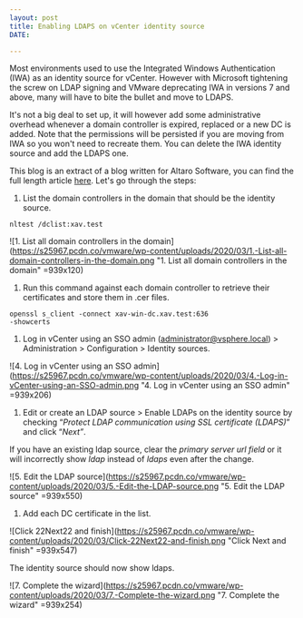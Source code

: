 ```yaml
---
layout: post
title: Enabling LDAPS on vCenter identity source
DATE: 

---
```

Most environments used to use the Integrated Windows Authentication (IWA) as an identity source for vCenter. However with Microsoft tightening the screw on LDAP signing and VMware deprecating IWA in versions 7 and above, many will have to bite the bullet and move to LDAPS.

It's not a big deal to set up, it will however add some administrative overhead whenever a domain controller is expired, replaced or a new DC is added. Note that the permissions will be persisted if you are moving from IWA so you won't need to recreate them. You can delete the IWA identity source and add the LDAPS one.

This blog is an extract of a blog written for Altaro Software, you can find the full length article [here](https://www.altaro.com/vmware/understanding-ldap-binding-signing/). Let's go through the steps:

1. List the domain controllers in the domain that should be the identity source.

<code>nltest /dclist:xav.test</code>

![1. List all domain controllers in the domain](https://s25967.pcdn.co/vmware/wp-content/uploads/2020/03/1.-List-all-domain-controllers-in-the-domain.png "1. List all domain controllers in the domain" =939x120)

1. Run this command against each domain controller to retrieve their certificates and store them in .cer files.

<code>openssl s_client -connect xav-win-dc.xav.test:636 -showcerts</code>

1. Log in vCenter using an SSO admin (administrator@vsphere.local) > Administration > Configuration > Identity sources.

![4. Log in vCenter using an SSO admin](https://s25967.pcdn.co/vmware/wp-content/uploads/2020/03/4.-Log-in-vCenter-using-an-SSO-admin.png "4. Log in vCenter using an SSO admin" =939x206)

1. Edit or create an LDAP source > Enable LDAPs on the identity source by checking “_Protect LDAP communication using SSL certificate (LDAPS)_” and click “_Next”_.

If you have an existing ldap source, clear the _primary server url field_ or it will incorrectly show _ldap_ instead of _ldaps_ even after the change.

![5. Edit the LDAP source](https://s25967.pcdn.co/vmware/wp-content/uploads/2020/03/5.-Edit-the-LDAP-source.png "5. Edit the LDAP source" =939x550)

1. Add each DC certificate in the list.

![Click 22Next22 and finish](https://s25967.pcdn.co/vmware/wp-content/uploads/2020/03/Click-22Next22-and-finish.png "Click Next and finish" =939x547)

The identity source should now show ldaps.

![7. Complete the wizard](https://s25967.pcdn.co/vmware/wp-content/uploads/2020/03/7.-Complete-the-wizard.png "7. Complete the wizard" =939x254)